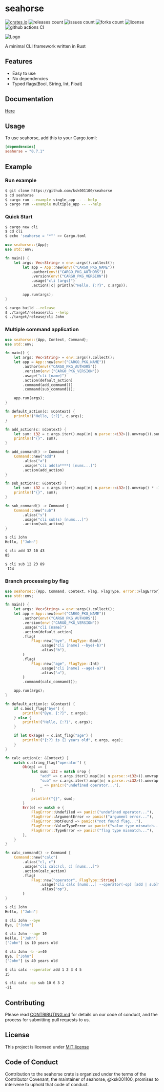 # seahorse

[![crates.io](https://img.shields.io/crates/v/seahorse.svg)](https://crates.io/crates/seahorse)
![releases count](https://img.shields.io/github/release/ksk001100/seahorse.svg)
![issues count](https://img.shields.io/github/issues/ksk001100/seahorse.svg)
![forks count](https://img.shields.io/github/forks/ksk001100/seahorse.svg)
![license](https://img.shields.io/github/license/ksk001100/seahorse.svg)
![github actions CI](https://github.com/ksk001100/seahorse/workflows/CI/badge.svg?branch=master)

![Logo](https://repository-images.githubusercontent.com/226840735/d3e77500-51a0-11ea-845e-3cc87714278b)

A minimal CLI framework written in Rust

## Features
- Easy to use
- No dependencies
- Typed flags(Bool, String, Int, Float)

## Documentation
[Here](https://docs.rs/seahorse)

## Usage
To use seahorse, add this to your Cargo.toml:

```toml
[dependencies]
seahorse = "0.7.1"
```

## Example

### Run example

```bash
$ git clone https://github.com/ksk001100/seahorse
$ cd seahorse
$ cargo run --example single_app -- --help
$ cargo run --example multiple_app -- --help
```

### Quick Start

```bash
$ cargo new cli
$ cd cli
$ echo 'seahorse = "*"' >> Cargo.toml
```

```rust
use seahorse::{App};
use std::env;

fn main() {
    let args: Vec<String> = env::args().collect();
        let app = App::new(env!("CARGO_PKG_NAME"))
            .author(env!("CARGO_PKG_AUTHORS"))
            .version(env!("CARGO_PKG_VERSION"))
            .usage("cli [args]")
            .action(|c| println("Hello, {:?}", c.args));
    
        app.run(args);
}
```

```bash
$ cargo build --release
$ ./target/release/cli --help
$ ./target/release/cli John
```

### Multiple command application
```rust
use seahorse::{App, Context, Command};
use std::env;

fn main() {
    let args: Vec<String> = env::args().collect();
    let app = App::new(env!("CARGO_PKG_NAME"))
        .author(env!("CARGO_PKG_AUTHORS"))
        .version(env!("CARGO_PKG_VERSION"))
        .usage("cli [name]")
        .action(default_action)
        .command(add_command())
        .command(sub_command());

    app.run(args);
}

fn default_action(c: &Context) {
    println!("Hello, {:?}", c.args);
}

fn add_action(c: &Context) {
    let sum: i32 = c.args.iter().map(|n| n.parse::<i32>().unwrap()).sum();
    println!("{}", sum);
}

fn add_command() -> Command {
    Command::new("add")
        .alias("a")
        .usage("cli add(a****) [nums...]")
        .action(add_action)
}

fn sub_action(c: &Context) {
    let sum: i32 = c.args.iter().map(|n| n.parse::<i32>().unwrap() * -1).sum();
    println!("{}", sum);
}

fn sub_command() -> Command {
    Command::new("sub")
        .alias("s")
        .usage("cli sub(s) [nums...]")
        .action(sub_action)
}
```

```bash
$ cli John
Hello, ["John"]

$ cli add 32 10 43
85

$ cli sub 12 23 89
-124
```

### Branch processing by flag

```rust
use seahorse::{App, Command, Context, Flag, FlagType, error::FlagError};
use std::env;

fn main() {
    let args: Vec<String> = env::args().collect();
    let app = App::new(env!("CARGO_PKG_NAME"))
        .author(env!("CARGO_PKG_AUTHORS"))
        .version(env!("CARGO_PKG_VERSION"))
        .usage("cli [name]")
        .action(default_action)
        .flag(
            Flag::new("bye", FlagType::Bool)
                .usage("cli [name] --bye(-b)")
                .alias("b"),
        )
        .flag(
            Flag::new("age", FlagType::Int)
                .usage("cli [name] --age(-a)")
                .alias("a"),
        )
        .command(calc_command());

    app.run(args);
}

fn default_action(c: &Context) {
    if c.bool_flag("bye") {
        println!("Bye, {:?}", c.args);
    } else {
        println!("Hello, {:?}", c.args);
    }

    if let Ok(age) = c.int_flag("age") {
        println!("{:?} is {} years old", c.args, age);
    }
}

fn calc_action(c: &Context) {
    match c.string_flag("operator") {
        Ok(op) => {
            let sum: i32 = match &*op {
                "add" => c.args.iter().map(|n| n.parse::<i32>().unwrap()).sum(),
                "sub" => c.args.iter().map(|n| n.parse::<i32>().unwrap() * -1).sum(),
                _ => panic!("undefined operator..."),
            };

            println!("{}", sum);
        }
        Err(e) => match e {
            FlagError::Undefiled => panic!("undefined operator..."), 
            FlagError::ArgumentError => panic!("argument error..."), 
            FlagError::NotFound => panic!("not found flag..."), 
            FlagError::ValueTypeError => panic!("value type mismatch..."), 
            FlagError::TypeError => panic!("flag type mismatch..."), 
        },
    }
}

fn calc_command() -> Command {
    Command::new("calc")
        .alias("cl, c")
        .usage("cli calc(cl, c) [nums...]")
        .action(calc_action)
        .flag(
            Flag::new("operator", FlagType::String)
                .usage("cli calc [nums...] --operator(-op) [add | sub]")
                .alias("op"),
        )
}
```

```bash
$ cli John
Hello, ["John"]

$ cli John --bye
Bye, ["John"]

$ cli John --age 10
Hello, ["John"]
["John"] is 10 years old

$ cli John -b -a=40
Bye, ["John"]
["John"] is 40 years old

$ cli calc --operator add 1 2 3 4 5
15

$ cli calc -op sub 10 6 3 2
-21
```

## Contributing
Please read [CONTRIBUTING.md](.github/CONTRIBUTING.md) for details on our code of conduct, and the process for submitting pull requests to us.

## License
This project is licensed under [MIT license](LICENSE)

## Code of Conduct
Contribution to the seahorse crate is organized under the terms of the Contributor Covenant, the maintainer of seahorse, @ksk001100, promises to intervene to uphold that code of conduct.
